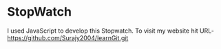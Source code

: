 # StopWatch
I used JavaScript to develop this Stopwatch. To visit my website hit URL-https://github.com/Surajy2004/learnGit.git

